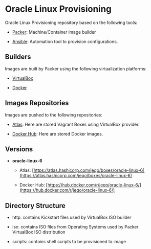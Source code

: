 Oracle Linux Provisioning
============================

Oracle Linux Provisioning repository based on the following tools:

- [Packer](https://packer.io/): Machine/Container image builder

- [Ansible](http://www.ansible.com/): Automation tool to provision configurations.

Builders
--------

Images are built by Packer using the following virtualization platforms:

- [VirtualBox](http://virtualbox.org/)

- [Docker](http://docker.com/)

Images Repositories
-------------------

Images are pushed to the following repositories:

- [Atlas](http://atlas.hashicorp.com/): Here are stored Vagrant Boxes using
VirtualBox provider.

- [Docker Hub](https://hub.docker.com/): Here are stored Docker images.

Versions
--------

- **oracle-linux-6**

  - Atlas: [https://atlas.hashicorp.com/jeqo/boxes/oracle-linux-6](https://atlas.hashicorp.com/jeqo/boxes/oracle-linux-6)

  - Docker Hub: [https://hub.docker.com/r/jeqo/oracle-linux-6/](https://hub.docker.com/r/jeqo/oracle-linux-6/)

Directory Structure
-------------------

- http: contains Kickstart files used by VirtualBox ISO builder

- iso: contains ISO files from Operating Systems used by Packer VirtualBox ISO distribution

- scripts: contains shell scripts to be provisioned to image
